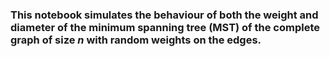 ### This notebook simulates the behaviour of both the weight and diameter of the minimum spanning tree (MST) of the complete graph of size $n$ with random weights on the edges.
